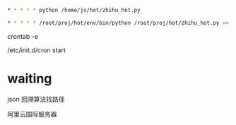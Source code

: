 ```bash
* * * * * python /home/js/hot/zhihu_hot.py
```

```bash
* * * * * /root/proj/hot/env/bin/python /root/proj/hot/zhihu_hot.py >> /root/proj/hot/log.txt
```



crontab -e

/etc/init.d/cron start

# waiting

json 回溯算法找路径

阿里云国际服务器

